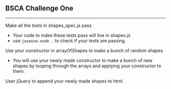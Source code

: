 ## BSCA Challenge One

---

Make all the tests in shapes_spec.js pass
 - Your code to make these tests pass will live in shapes.js
 - use `jasmine-node .` to check if your tests are passing.

Use your constructor in arrayOfShapes to make a bunch of random shapes
 - You will use your newly made constructor to make a bunch of new shapes by looping through the arrays and applying your constructor to them.

User jQuery to append your newly made shapes to html.
